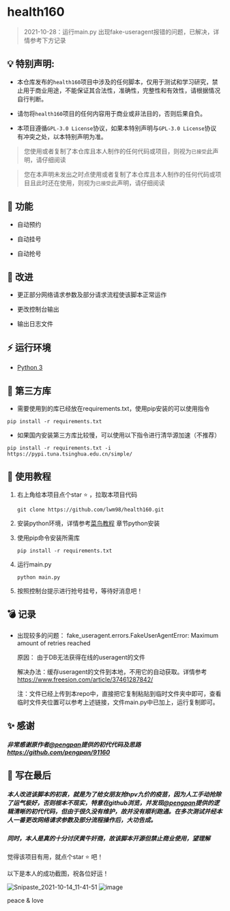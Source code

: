 # health160

> 2021-10-28：运行main.py 出现fake-useragent报错的问题，已解决，详情参考下方记录

## 💡 特别声明:

* 本仓库发布的`health160`项目中涉及的任何脚本，仅用于测试和学习研究，禁止用于商业用途，不能保证其合法性，准确性，完整性和有效性，请根据情况自行判断。

* 请勿将`health160`项目的任何内容用于商业或非法目的，否则后果自负。

* 本项目遵循`GPL-3.0 License`协议，如果本特别声明与`GPL-3.0 License`协议有冲突之处，以本特别声明为准。

>  您使用或者复制了本仓库且本人制作的任何代码或项目，则视为`已接受`此声明，请仔细阅读

> 您在本声明未发出之时点使用或者复制了本仓库且本人制作的任何代码或项目且此时还在使用，则视为`已接受`此声明，请仔细阅读



## 🌱 功能

- 自动预约

- 自动挂号

- 自动抢号



## :art: 改进

- 更正部分网络请求参数及部分请求流程使该脚本正常运作

- 更改控制台输出

- 输出日志文件



## ⚡️ 运行环境



-  [Python 3](https://www.python.org/)



## :whale: 第三方库



- 需要使用到的库已经放在requirements.txt，使用pip安装的可以使用指令  

```
pip install -r requirements.txt
```

- 如果国内安装第三方库比较慢，可以使用以下指令进行清华源加速（不推荐）

```
pip install -r requirements.txt -i https://pypi.tuna.tsinghua.edu.cn/simple/
```


## 🖖 使用教程

1. 右上角给本项目点个star :star: ，拉取本项目代码

   `git clone https://github.com/lwm98/health160.git`

2. 安装python环境，详情参考[菜鸟教程](https://www.runoob.com/python/python-install.html) 章节python安装

3. 使用pip命令安装所需库

   `pip install -r requirements.txt`

4. 运行main.py 

   `python main.py`

5. 按照控制台提示进行抢号挂号，等待好消息吧！

## :bomb: 记录

- 出现较多的问题： fake_useragent.errors.FakeUserAgentError: Maximum amount of retries reached

  原因： 由于DB无法获得在线的useragent的文件

  解决办法：缓存useragent的文件到本地，不用它的自动获取。详情参考 https://www.freesion.com/article/37461287842/

  注：文件已经上传到本repo中，直接把它复制粘贴到临时文件夹中即可，查看临时文件夹位置可以参考上述链接，文件main.py中已加上，运行复制即可。

## :sparkles: 感谢

##### 非常感谢原作者[@pengpan](https://github.com/pengpan)提供的初代代码及思路 https://github.com/pengpan/91160 



## :pencil: 写在最后

##### 本人改进该脚本的初衷，就是为了给女朋友抢hpv九价的疫苗，因为人工手动抢除了运气极好，否则根本不现实，特意在github浏览，并发现[@pengpan](https://github.com/pengpan)提供的逻辑清晰的初代代码，但由于很久没有维护，故并没有顺利跑通。在多次测试并经本人一番更改网络请求参数及部分流程操作后，大功告成。

##### 同时，本人是真的十分讨厌黄牛奸商，故该脚本开源但禁止商业使用，望理解

觉得该项目有用，就点个star :star: 吧！

以下是本人的成功截图，祝各位好运！


![Snipaste_2021-10-14_11-41-51](https://user-images.githubusercontent.com/48340898/137247678-4dcc34d5-422e-4aec-949d-d6bc48616379.png)
![image](https://user-images.githubusercontent.com/48340898/137247727-bae5648a-e30e-4995-92d0-da17a668e647.png)

peace & love

